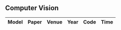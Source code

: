 ## Computer Vision

| Model | Paper | Venue | Year | Code | Time |
| :---: | :---: | :---: | :--: | :--: | :--: |




